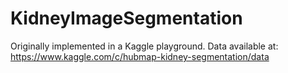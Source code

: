 # KidneyImageSegmentation

Originally implemented in a Kaggle playground.
Data available at: https://www.kaggle.com/c/hubmap-kidney-segmentation/data
